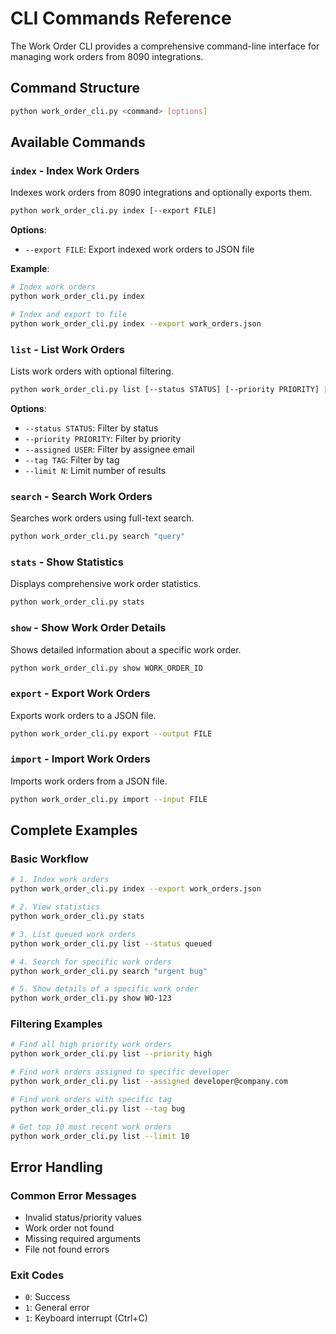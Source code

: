 # CLI Commands Reference

The Work Order CLI provides a comprehensive command-line interface for managing work orders from 8090 integrations.

## Command Structure

```bash
python work_order_cli.py <command> [options]
```

## Available Commands

### `index` - Index Work Orders

Indexes work orders from 8090 integrations and optionally exports them.

```bash
python work_order_cli.py index [--export FILE]
```

**Options**:
- `--export FILE`: Export indexed work orders to JSON file

**Example**:
```bash
# Index work orders
python work_order_cli.py index

# Index and export to file
python work_order_cli.py index --export work_orders.json
```

### `list` - List Work Orders

Lists work orders with optional filtering.

```bash
python work_order_cli.py list [--status STATUS] [--priority PRIORITY] [--assigned USER] [--tag TAG] [--limit N]
```

**Options**:
- `--status STATUS`: Filter by status
- `--priority PRIORITY`: Filter by priority
- `--assigned USER`: Filter by assignee email
- `--tag TAG`: Filter by tag
- `--limit N`: Limit number of results

### `search` - Search Work Orders

Searches work orders using full-text search.

```bash
python work_order_cli.py search "query"
```

### `stats` - Show Statistics

Displays comprehensive work order statistics.

```bash
python work_order_cli.py stats
```

### `show` - Show Work Order Details

Shows detailed information about a specific work order.

```bash
python work_order_cli.py show WORK_ORDER_ID
```

### `export` - Export Work Orders

Exports work orders to a JSON file.

```bash
python work_order_cli.py export --output FILE
```

### `import` - Import Work Orders

Imports work orders from a JSON file.

```bash
python work_order_cli.py import --input FILE
```

## Complete Examples

### Basic Workflow

```bash
# 1. Index work orders
python work_order_cli.py index --export work_orders.json

# 2. View statistics
python work_order_cli.py stats

# 3. List queued work orders
python work_order_cli.py list --status queued

# 4. Search for specific work orders
python work_order_cli.py search "urgent bug"

# 5. Show details of a specific work order
python work_order_cli.py show WO-123
```

### Filtering Examples

```bash
# Find all high priority work orders
python work_order_cli.py list --priority high

# Find work orders assigned to specific developer
python work_order_cli.py list --assigned developer@company.com

# Find work orders with specific tag
python work_order_cli.py list --tag bug

# Get top 10 most recent work orders
python work_order_cli.py list --limit 10
```

## Error Handling

### Common Error Messages

- Invalid status/priority values
- Work order not found
- Missing required arguments
- File not found errors

### Exit Codes

- `0`: Success
- `1`: General error
- `1`: Keyboard interrupt (Ctrl+C)